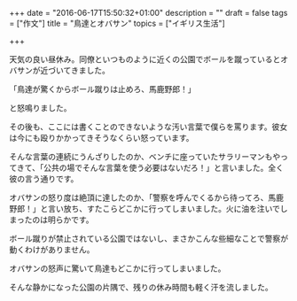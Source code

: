 +++
date = "2016-06-17T15:50:32+01:00"
description = ""
draft = false
tags = ["作文"]
title = "鳥達とオバサン"
topics = ["イギリス生活"]

+++

天気の良い昼休み。同僚といつものように近くの公園でボールを蹴っているとオバサンが近づいてきました。

「鳥達が驚くからボール蹴りは止めろ、馬鹿野郎！」

<!--more-->

と怒鳴りました。

その後も、ここには書くことのできないような汚い言葉で僕らを罵ります。彼女は今にも殴りかかってきそうなくらい怒っています。

そんな言葉の連続にうんざりしたのか、ベンチに座っていたサラリーマンもやってきて、「公共の場でそんな言葉を使う必要はないだろ！」と言いました。全く彼の言う通りです。

オバサンの怒り度は絶頂に達したのか、「警察を呼んでくるから待ってろ、馬鹿野郎！」と言い放ち、すたこらどこかに行ってしまいました。火に油を注いでしまったのは明らかです。

ボール蹴りが禁止されている公園ではないし、まさかこんな些細なことで警察が動くわけがありません。

オバサンの怒声に驚いて鳥達もどこかに行ってしまいました。

そんな静かになった公園の片隅で、残りの休み時間も軽く汗を流しました。